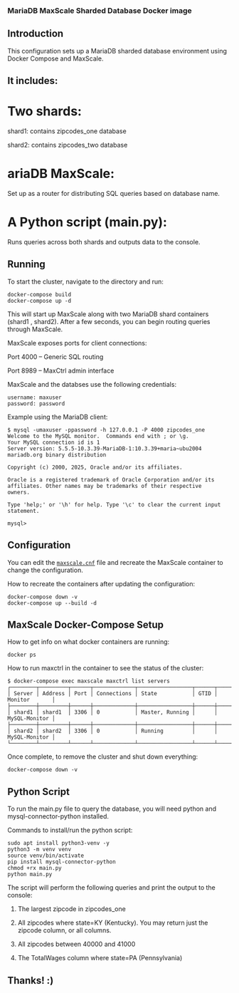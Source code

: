### MariaDB MaxScale Sharded Database Docker image


## Introduction
This configuration sets up a MariaDB sharded database environment using Docker Compose and MaxScale.
## It includes: 

# Two shards: 

shard1: contains zipcodes_one database

shard2: contains zipcodes_two database


# ariaDB MaxScale:

Set up as a router for distributing SQL queries based on database name. 


# A Python script (main.py):

Runs queries across both shards and outputs data to the console.


## Running
To start the cluster, navigate to the directory and run:

```
docker-compose build
docker-compose up -d
```
This will start up MaxScale along with two MariaDB shard containers (shard1 , shard2). 
After a few seconds, you can begin routing queries through MaxScale.

MaxScale exposes ports for client connections:

Port 4000 – Generic SQL routing

Port 8989 – MaxCtrl admin interface

MaxScale and the databses use the following credentials:
```
username: maxuser
password: password
```

Example using the MariaDB client:
```
$ mysql -umaxuser -ppassword -h 127.0.0.1 -P 4000 zipcodes_one
Welcome to the MySQL monitor.  Commands end with ; or \g.
Your MySQL connection id is 1
Server version: 5.5.5-10.3.39-MariaDB-1:10.3.39+maria~ubu2004 mariadb.org binary distribution

Copyright (c) 2000, 2025, Oracle and/or its affiliates.

Oracle is a registered trademark of Oracle Corporation and/or its
affiliates. Other names may be trademarks of their respective
owners.

Type 'help;' or '\h' for help. Type '\c' to clear the current input statement.

mysql> 

```

## Configuration
You can edit the [`maxscale.cnf`](./maxscale.cnf)
file and recreate the MaxScale container to change the configuration.

How to recreate the containers after updating the configuration:

```
docker-compose down -v
docker-compose up --build -d
```

## MaxScale Docker-Compose Setup
How to get info on what docker containers are running:
```
docker ps
```

How to run maxctrl in the container to see the status of the cluster:
```
$ docker-compose exec maxscale maxctrl list servers
┌────────┬─────────┬──────┬─────────────┬─────────────────┬──────┬───────────────┐                        
│ Server │ Address │ Port │ Connections │ State           │ GTID │ Monitor       │                        
├────────┼─────────┼──────┼─────────────┼─────────────────┼──────┼───────────────┤                        
│ shard1 │ shard1  │ 3306 │ 0           │ Master, Running │      │ MySQL-Monitor │                        
├────────┼─────────┼──────┼─────────────┼─────────────────┼──────┼───────────────┤                        
│ shard2 │ shard2  │ 3306 │ 0           │ Running         │      │ MySQL-Monitor │                        
└────────┴─────────┴──────┴─────────────┴─────────────────┴──────┴───────────────┘  

```

Once complete, to remove the cluster and shut down everything:

```
docker-compose down -v
```

## Python Script
To run the main.py file to query the database, you will need python
and mysql-connector-python installed.

Commands to install/run the python script:


```
sudo apt install python3-venv -y
python3 -m venv venv
source venv/bin/activate
pip install mysql-connector-python
chmod +rx main.py
python main.py
```

The script will perform the following queries and print the
output to the console:

1. The largest zipcode in zipcodes_one

2. All zipcodes where state=KY (Kentucky). You may return just the zipcode column, or all columns.

3. All zipcodes between 40000 and 41000 

4. The TotalWages column where state=PA (Pennsylvania)



## Thanks! :)